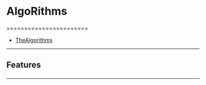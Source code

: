 # AlgoRithms
=======================


- [TheAlgorithms](https://github.com/TheAlgorithms/Python)

-----------------------------------------------------------------------------------------------------

## Features


### 


-----------------------------------------------------------------------------------------------------